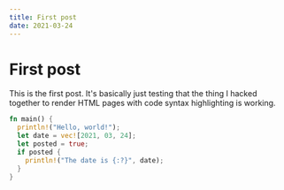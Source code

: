 ```yaml
---
title: First post
date: 2021-03-24
---
```


# First post

This is the first post. It's basically just testing that the thing I hacked
together to render HTML pages with code syntax highlighting is working.

```rs
fn main() {
  println!("Hello, world!");
  let date = vec![2021, 03, 24];
  let posted = true;
  if posted {
    println!("The date is {:?}", date);
  }
}
```
